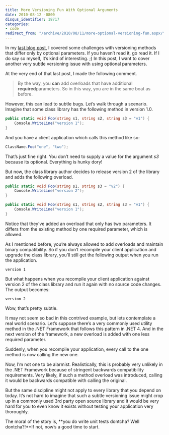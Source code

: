 ```yaml
---
title: More Versioning Fun With Optional Arguments
date: 2010-08-12 -0800
disqus_identifier: 18717
categories:
- code
redirect_from: "/archive/2010/08/11/more-optional-versioning-fun.aspx/"
---
```


In my [last blog
post](https://haacked.com/archive/2010/08/10/versioning-issues-with-optional-arguments.aspx "Versioning Issues with Optional Arguments"),
I covered some challenges with versioning methods that differ only by
optional parameters. If you haven’t read it, go read it. If I do say so
myself, it’s kind of interesting. ;) In this post, I want to cover
another very subtle versioning issue with using optional parameters.

At the very end of that last post, I made the following comment.

> By the way, you **can** add overloads that have additional
> **required**parameters. So in this way, you are in the same boat as
> before.

However, this can lead to subtle bugs. Let’s walk through a scenario.
Imagine that some class library has the following method in version 1.0.

```csharp
public static void Foo(string s1, string s2, string s3 = "v1") {
    Console.WriteLine("version 1");
}
```

And you have a client application which calls this method like so:

```csharp
ClassName.Foo("one", "two");
```

That’s just fine right. You don’t need to supply a value for the
argument *s3* because its optional. Everything is hunky dory!

But now, the class library author decides to release version 2 of the
library and adds the following overload.

```csharp
public static void Foo(string s1, string s3 = "v2") {
    Console.WriteLine("version 2");
}

public static void Foo(string s1, string s2, string s3 = "v1") {
    Console.WriteLine("version 1");
}
```

Notice that they’ve added an overload that only has two parameters. It
differs from the existing method by one required parameter, which is
allowed.

As I mentioned before, you’re always allowed to add overloads and
maintain binary compatibility. So if you don’t recompile your client
application and upgrade the class library, you’ll still get the
following output when you run the application.

    version 1

But what happens when you recompile your client application against
version 2 of the class library and run it again with no source code
changes. The output becomes:

    version 2

Wow, that’s pretty subtle.

It may not seem so bad in this contrived example, but lets contemplate a
real world scenario. Let’s suppose there’s a very commonly used utility
method in the .NET Framework that follows this pattern in .NET 4. And in
the next version of the framework, a new overload is added with one less
required parameter.

Suddenly, when you recompile your application, every call to the one
method is now calling the new one.

Now, I’m not one to be alarmist. Realistically, this is probably very
unlikely in the .NET Framework because of stringent backwards
compatibility requirements. Very likely, if such a method overload was
introduced, calling it would be backwards compatible with calling the
original.

But the same discipline might not apply to every library that you depend
on today. It’s not hard to imagine that such a subtle versioning issue
might crop up in a commonly used 3rd party open source library and it
would be very hard for you to even know it exists without testing your
application very thoroughly.

The moral of the story is, **you do write unit tests dontcha? Well
dontcha?!**If not, now’s a good time to start.

